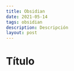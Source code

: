```yaml
---
title: Obsidian
date: 2021-05-14
tags: obsidian
description: Descripción
layout: post
---
```


# Título

